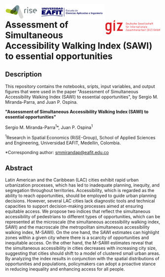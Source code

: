 <!-- <div style="display: flex; justify-content: space-between; align-items: center; margin-bottom: 20px;">
  <img src="code/img/Logo_RiSE_EAFIT.png" alt="RiSE-group logo" width="325" height="50">
  <img src="code/img/Logo_GIZ.png" alt="PEAK Urban logo" width="180" height="50">
</div> -->
<!-- <div>
  <img src="code/img/Logo_RiSE_EAFIT.png" alt="RiSE-group logo" align="left" width="325" height="50">
  <img src="code/img/Logo_GIZ.png" alt="PEAK Urban logo" align="right" width="180" height="50">
</div>
<div style="clear: both;"></div> -->
<img src="code/img/Logo_RiSE_EAFIT.png" alt="PEAK Urban logo" align="left" width ="325" height="50">

<img src="code/img/Logo_GIZ.png" alt="RiSE-group logo" align="right" width ="180" height="50">


# Assessment of Simultaneous Accessibility Walking Index (SAWI) to essential opportunities

## Description

This repository contains the notebooks, sripts, input variables, and output figures that were used in the paper "Assessment of Simultaneous Accessibility Walking Index (SAWI) to essential opportunities", by Sergio M. Miranda-Parra, and Juan P. Ospina.

**"Assessment of Simultaneous Accessibility Walking Index (SAWI) to essential opportunities"**

Sergio M. Miranda-Parra<sup>1</sup>*, Juan P. Ospina<sup>1</sup>

<sup>1</sup>Research in Spatial Economics (RiSE-Group), School of Applied Sciences and Engineering, Universidad EAFIT, Medellin, Colombia.

*Corresponding author: smmirandap@eafit.edu.co

## Abstract

Latin American and the Caribbean (LAC) cities exhibit rapid urban urbanization processes, which has led to inadequate planning, inequity, and segregation throughout territories. Accessibility, which is regarded as the ability to reach opportunities, should be employed to guide urban planning decisions. However, several LAC cities lack diagnostic tools and technical capacities to support decision-making processes aimed at ensuring equitable access. We propose two indices that reflect the simultaneous accessibility of pedestrians to different types of opportunities, which can be represented at the microscale (the simultaneous accessibility walking index, SAWI) and the macroscale (the metropolitan simultaneous accessibility walking index, M-SAWI). On the one hand, the SAWI estimates can highlight zones within a given city where there is a scarcity of opportunities and inequitable access. On the other hand, the M-SAWI estimates reveal that the simultaneous accessibility in cities decreases with increasing city size, suggesting that cities should shift to a model of clustered small urban areas. By analyzing the index results in conjunction with the spatial distributions of opportunities and populations, policymakers can adopt a proactive stance in reducing inequality and enhancing access for all people.